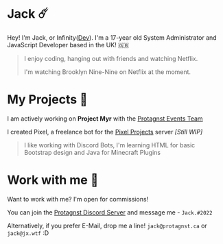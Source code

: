 # Jack ☄️
Hey! I'm Jack, or Infinity([Dev](https://old.infinitydev.me)).
I'm a 17-year old System Administrator and JavaScript Developer based in the UK! 🇬🇧

> I enjoy coding, hanging out with friends and watching Netflix.
> 
> I'm watching Brooklyn Nine-Nine on Netflix at the moment.

# My Projects 🔧
I am actively working on **Project Myr** with the [Protagnst Events Team](https://discord.gg/protagnst)

I created Pixel, a freelance bot for the [Pixel Projects](https://discord.gg/freelancers) server *[Still WIP]*

> I like working with Discord Bots, I'm learning HTML for basic Bootstrap design and Java for Minecraft Plugins

# Work with me 📩
Want to work with me?
I'm open for commissions!

You can join the [Protagnst Discord Server](https://discord.gg/protagnst) and message me - `Jack.#2022`

Alternatively, if you prefer E-Mail, drop me a line! `jack@protagnst.ca` or `jack@jx.wtf` :D

